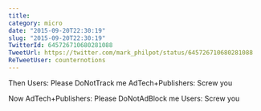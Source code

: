```yaml
---
title: 
category: micro
date: "2015-09-20T22:30:19"
slug: "2015-09-20T22:30:19"
TwitterId: 645726710680281088
TweetUrl: https://twitter.com/mark_philpot/status/645726710680281088
ReTweetUser: counternotions
---
```


<i class="fa fa-retweet" aria-hidden="true"></i> Then
Users: Please DoNotTrack me
AdTech+Publishers: Screw you

Now 
AdTech+Publishers: Please DoNotAdBlock me 
Users: Screw you